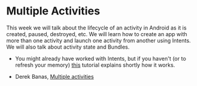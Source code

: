 # Multiple Activities

This week we will talk about the lifecycle of an activity in Android as it is created, paused, destroyed, etc. We will learn how to create an app with more than one activity and launch one activity from another using Intents. We will also talk about activity state and Bundles.

- You might already have worked with Intents, but if you haven't (or to refresh your memory) [this](http://www.journaldev.com/9044/android-intent-handling-between-activities-example-tutorial) tutorial explains shortly how it works.

- Derek Banas, [Multiple activities](https://www.youtube.com/watch?v=45gq0Q8GFMM&index=7&list=PLGLfVvz_LVvSPjWpLPFEfOCbezi6vATIh)

